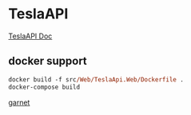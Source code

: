# TeslaAPI

[TeslaAPI Doc](https://tesla-api.timdorr.com/)

## docker support

```ps
docker build -f src/Web/TeslaApi.Web/Dockerfile .
docker-compose build
```

[garnet](https://microsoft.github.io/garnet/docs)
